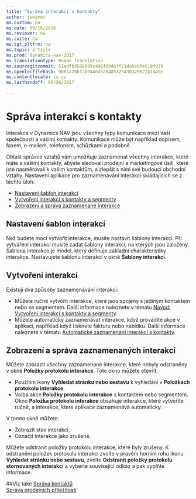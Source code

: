 ```yaml
---
title: "Správa interakcí s kontakty"
author: jswymer
ms.custom: na
ms.date: 09/16/2016
ms.reviewer: na
ms.suite: na
ms.tgt_pltfrm: na
ms.topic: article
ms.prod: dynamics-nav-2017
ms.translationtype: Human Translation
ms.sourcegitcommit: 51adfb3588099c496f0946ff71da5c6fe518f070
ms.openlocfilehash: 9b61a20bfab944e45a848532643b329822a1449e
ms.contentlocale: cs-cz
ms.lasthandoff: 06/26/2017

---
```

# <a name="managing-interactions-with-contacts"></a>Správa interakcí s kontakty
Interakce v Dynamics NAV jsou všechny typy komunikace mezi vaší společností a vašimi kontakty. Komunikace může být například dopisem, faxem, e-mailem, telefonem, schůzkami a podobně.

Oblast správce vztahů vám umožňuje zaznamenat všechny interakce, které máte s vašimi kontakty, abyste sledovali prodejní a marketingové úsilí, které jste nasměrovali k vašim kontaktům, a zlepšit s nimi své budoucí obchodní vztahy. Nastavení aplikace pro zaznamenávání interakcí skládajících se z těchto úloh:

* [Nastavení šablon interakcí](#setting-up-interaction-templates)
* [Vytvoření interakcí s kontakty a segmenty](#creating-interactions-on-contacts-or-segments)
* [Zobrazení a správa zaznamenané interakce](#view-and-manage-recorded-interactions)

## <a name="set-up-interaction-templates"></a>Nastavení šablon interakcí
Než budete moci vytvořit interakce, musíte nastavit šablony interakcí. Při vytváření interakcí musíte zadat šablony interakcí, na kterých jsou založeny. Šablona interakce je model, který definuje základní charakteristiky interakce.
Nastavujete šablonu interakcí  v okně **Šablony interakcí**.  

## <a name="create-interactions"></a>Vytvoření interakcí
Existují dva způsoby zaznamenávání interakcí:

* Můžete ručně vytvořit interakce, které jsou spojeny s jediným kontaktem nebo se segmentem. Další informace naleznete v tématu [Návod: Vytvoření interakcí s kontakty a segmenty](marketing-how-create-interactions.md).  
* Můžete automaticky zaznamenávat interakce, když provádíte akce v aplikaci, například když tisknete fakturu nebo nabídku. Další informace naleznete v tématu [Automatické zaznamenání interakcí s kontakty](marketing-auto-record-interactions.md).

## <a name="view-and-manage-recorded-interactions"></a>Zobrazení a správa zaznamenaných interakcí
Můžete zobrazit všechny zaznamenané interakce, které nebyly odstraněny v okně **Položky protokolu interakce**. Toto okno můžete otevřít:

* Použitím ikony **Vyhledat stránku nebo sestavu** k vyhledání v **Položkách protokolu interakce**.
* Volba akce **Položky protokolu interakce** s kontaktem nebo segmentem.
Okno **Položka protokolu interakce** obsahuje interakce, které vytvoříte ručně, a interakce, které aplikace zaznamenává automaticky.

V tomto okně můžete:

* Zobrazit stav interakcí.
* Označit interakce jako zrušené.

Můžete odstranit položky protokolu interakce, které byly zrušeny. K odstranění položek protokolu interakcí zvolte v pravém horním rohu ikonu **Vyhledat stránku nebo sestavu**, zvolte **Odstranit položky protokolu stornovaných interakcí** a vyberte související odkaz a pak vyplňte informace.

##<a name="see-also"></a>Viz také
[Správa kontaktů](marketing-contacts.md)  
[Správa prodejních příležitostí](marketing-manage-sales-opportunities.md)  

